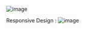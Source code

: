 ![image](https://github.com/user-attachments/assets/af94676c-5f91-4173-b78a-4180d9236490)

Responsive Design :
![image](https://github.com/user-attachments/assets/64aa5b88-2959-4b80-97d3-a484d9dd9d8d)
